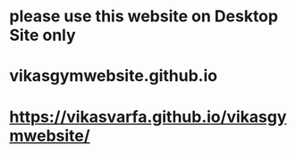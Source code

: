 # please use this website on Desktop Site only
# vikasgymwebsite.github.io
# https://vikasvarfa.github.io/vikasgymwebsite/
